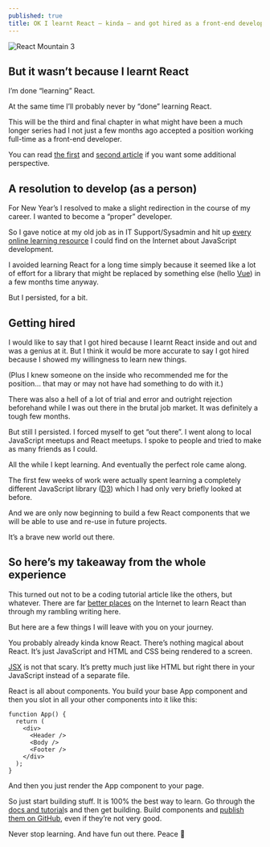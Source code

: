 ```yaml
---
published: true
title: OK I learnt React — kinda — and got hired as a front-end developer
---
```

![React Mountain 3](/public/img/react-mountain.jpg)


## But it wasn’t because I learnt React

I’m done “learning” React.

At the same time I’ll probably never by “done” learning React.

This will be the third and final chapter in what might have been a much longer series had I not just a few months ago accepted a position working full-time as a front-end developer.

You can read [the first](https://medium.com/front-end-hacking/ok-fine-ill-learn-react-bc2200fa1937) and [second article](https://medium.com/@phocks/lets-not-overreact-learning-react-f38c403e4cf4) if you want some additional perspective.

## A resolution to develop (as a person)

For New Year’s I resolved to make a slight redirection in the course of my career. I wanted to become a “proper” developer.

So I gave notice at my old job as in IT Support/Sysadmin and hit up [every online learning resource](https://github.com/micromata/awesome-javascript-learning) I could find on the Internet about JavaScript development.

I avoided learning React for a long time simply because it seemed like a lot of effort for a library that might be replaced by something else (hello [Vue](http://vuejs.org/)) in a few months time anyway.

But I persisted, for a bit.

## Getting hired

I would like to say that I got hired because I learnt React inside and out and was a genius at it. But I think it would be more accurate to say I got hired because I showed my willingness to learn new things.

(Plus I knew someone on the inside who recommended me for the position… that may or may not have had something to do with it.)

There was also a hell of a lot of trial and error and outright rejection beforehand while I was out there in the brutal job market. It was definitely a tough few months.

But still I persisted. I forced myself to get “out there”. I went along to local JavaScript meetups and React meetups. I spoke to people and tried to make as many friends as I could.

All the while I kept learning. And eventually the perfect role came along.

The first few weeks of work were actually spent learning a completely different JavaScript library ([D3](https://d3js.org/)) which I had only very briefly looked at before.

And we are only now beginning to build a few React components that we will be able to use and re-use in future projects.

It’s a brave new world out there.

## So here’s my takeaway from the whole experience

This turned out not to be a coding tutorial article like the others, but whatever. There are far [better places](https://edgecoders.com/so-you-want-to-learn-react-js-a78801d3cd4d) on the Internet to learn React than through my rambling writing here.

But here are a few things I will leave with you on your journey.

You probably already kinda know React. There’s nothing magical about React. It’s just JavaScript and HTML and CSS being rendered to a screen.

[JSX](https://facebook.github.io/jsx/) is not that scary. It’s pretty much just like HTML but right there in your JavaScript instead of a separate file.

React is all about components. You build your base App component and then you slot in all your other components into it like this:

```
function App() {
  return (
    <div>
      <Header />
      <Body />
      <Footer />
    </div>
  );
}
```

And then you just render the App component to your page.

So just start building stuff. It is 100% the best way to learn. Go through the [docs and tutorial](https://reactjs.org/docs/hello-world.html)s and then get building. Build components and [publish them on GitHub](https://github.com/brillout/awesome-react-components), even if they’re not very good.

Never stop learning. And have fun out there. Peace 🍑
